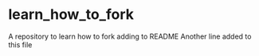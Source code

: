 # learn_how_to_fork
A repository to learn how to fork
adding to README
Another line added to this file

